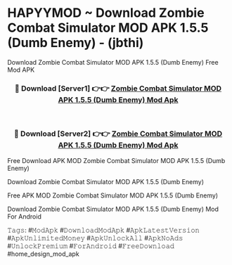 # HAPYYMOD ~ Download Zombie Combat Simulator MOD APK 1.5.5 (Dumb Enemy) - (jbthi)
Download Zombie Combat Simulator MOD APK 1.5.5 (Dumb Enemy) Free Mod APK

<div align="center">
<h3>🔴 Download [Server1] 👉👉 <a href="https://apk-comot.site?title=Zombie_Combat_Simulator_MOD_APK_1.5.5_(Dumb_Enemy)">Zombie Combat Simulator MOD APK 1.5.5 (Dumb Enemy) Mod Apk</a></h3><br>

<h3>🔴 Download [Server2] 👉👉 <a href="https://apk-comot.site?title=Zombie_Combat_Simulator_MOD_APK_1.5.5_(Dumb_Enemy)">Zombie Combat Simulator MOD APK 1.5.5 (Dumb Enemy) Mod Apk</a></h3>
</div>


Free Download APK MOD Zombie Combat Simulator MOD APK 1.5.5 (Dumb Enemy)

Download Zombie Combat Simulator MOD APK 1.5.5 (Dumb Enemy) 

Free APK MOD Zombie Combat Simulator MOD APK 1.5.5 (Dumb Enemy) 

Download Zombie Combat Simulator MOD APK 1.5.5 (Dumb Enemy) Mod For Android

𝚃𝚊𝚐𝚜: #𝙼𝚘𝚍𝙰𝚙𝚔 #𝙳𝚘𝚠𝚗𝚕𝚘𝚊𝚍𝙼𝚘𝚍𝙰𝚙𝚔 #𝙰𝚙𝚔𝙻𝚊𝚝𝚎𝚜𝚝𝚅𝚎𝚛𝚜𝚒𝚘𝚗 #𝙰𝚙𝚔𝚄𝚗𝚕𝚒𝚖𝚒𝚝𝚎𝚍𝙼𝚘𝚗𝚎𝚢 #𝙰𝚙𝚔𝚄𝚗𝚕𝚘𝚌𝚔𝙰𝚕𝚕 #𝙰𝚙𝚔𝙽𝚘𝙰𝚍𝚜 #𝚄𝚗𝚕𝚘𝚌𝚔𝙿𝚛𝚎𝚖𝚒𝚞𝚖 #𝙵𝚘𝚛𝙰𝚗𝚍𝚛𝚘𝚒𝚍 #𝙵𝚛𝚎𝚎𝙳𝚘𝚠𝚗𝚕𝚘𝚊𝚍 #home_design_mod_apk